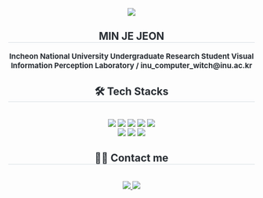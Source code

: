 <div align= "center">
    <img src="https://capsule-render.vercel.app/api?type=waving&color=gradient&height=180&text=hi%20there!%20I'm%20MINJE&animation=fadeIn&fontColor=ffffff&fontSize=60" />
    </div>
    <div align= "center"> 
    <h2 style="border-bottom: 1px solid #d8dee4; color: #282d33;"> MIN JE JEON </h2>  
    <div style="font-weight: 700; font-size: 15px; text-align: center; color: #282d33;"> Incheon National University Undergraduate Research Student Visual Information Perception Laboratory / inu_computer_witch@inu.ac.kr </div> 
    </div>
    <div align= "center">
    <h2 style="border-bottom: 1px solid #d8dee4; color: #282d33;"> 🛠️ Tech Stacks </h2> <br> 
    <div style="margin: 0 auto; text-align: center;" align= "center"> <img src="https://img.shields.io/badge/C-A8B9CC?style=flat-square&logo=C&logoColor=white">
          <img src="https://img.shields.io/badge/Discord-5865F2?style=flat-square&logo=Discord&logoColor=white">
          <img src="https://img.shields.io/badge/Github-181717?style=flat-square&logo=Github&logoColor=white">
          <img src="https://img.shields.io/badge/Keras-D00000?style=flat-square&logo=Keras&logoColor=white">
          <img src="https://img.shields.io/badge/PyTorch-EE4C2C?style=flat-square&logo=PyTorch&logoColor=white">
          <br/><img src="https://img.shields.io/badge/Python-3776AB?style=flat-square&logo=Python&logoColor=white">
          <img src="https://img.shields.io/badge/Notion-000000?style=flat-square&logo=Notion&logoColor=white">
          <img src="https://img.shields.io/badge/Tensorflow-FF6F00?style=flat-square&logo=Tensorflow&logoColor=white">
          </div>
    </div>
    <div align= "center">
    <h2 style="border-bottom: 1px solid #d8dee4; color: #282d33;"> 🧑‍💻 Contact me </h2> <br> 
    <div align= "center"> <a href=https://www.instagram.com/min_je_jeon/> <img src="https://img.shields.io/badge/Instagram-E4405F?style=flat-square&logo=Instagram&logoColor=white&link=https://www.instagram.com/min_je_jeon/"> </a>
         <a href=mailto:jeonworkspace@gmail.com> <img src="https://img.shields.io/badge/Gmail-EA4335?style=flat-square&logo=Gmail&logoColor=white&link=mailto:jeonworkspace@gmail.com"> </a>
          </div>  <br> 
    <div align= "center">  </div> 
    </div>
    <div align= "center"> 
    </div>
    
